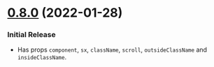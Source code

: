 # [0.8.0]() (2022-01-28)


### Initial Release

* Has props `component`, `sx`, `className`, `scroll`, `outsideClassName` and `insideClassName`.
